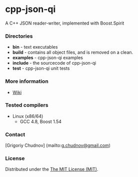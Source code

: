 cpp-json-qi
===========

A C++ JSON reader-writer, implemented with Boost.Spirit

### Directories

* **bin** - text executables
* **build** - contains all object files, and is removed on a clean.
* **examples** - cpp-json-qi examples
* **include** - the sourcecode of cpp-json-qi
* **test** - cpp-json-qi unit tests

### More information

* [Wiki](https://github.com/gchudnov/cpp-json-qi/wiki)


### Tested compilers

* Linux (x86/64)
   * GCC 4.8, Boost 1.54

### Contact

[Grigoriy Chudnov] (mailto:g.chudnov@gmail.com)

### License

Distributed under the [The MIT License (MIT)](https://github.com/gchudnov/cpp-json-qi/blob/master/LICENSE).
